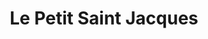 ---
title: "Le Petit Saint Jacques"
url: /saint-jacques-sur-darnetal/le-petit-saint-jacques/
shop: Tabak
---